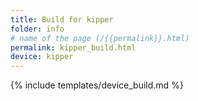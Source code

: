 ```yaml
---
title: Build for kipper
folder: info
# name of the page (/{{permalink}}.html)
permalink: kipper_build.html
device: kipper
---
```

{% include templates/device_build.md %}
